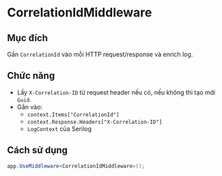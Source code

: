 # CorrelationIdMiddleware

## Mục đích
Gắn `CorrelationId` vào mỗi HTTP request/response và enrich log.

## Chức năng
- Lấy `X-Correlation-ID` từ request header nếu có, nếu không thì tạo mới `Guid`.
- Gắn vào:
  - `context.Items["CorrelationId"]`
  - `context.Response.Headers["X-Correlation-ID"]`
  - `LogContext` của Serilog

## Cách sử dụng
```csharp
app.UseMiddleware<CorrelationIdMiddleware>();
```
